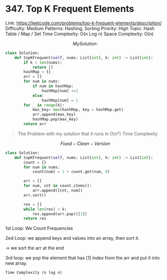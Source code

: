 # 347. Top K Frequent Elements

Link: https://leetcode.com/problems/top-k-frequent-elements/description/
Difficulty: Medium
Patterns: Hashing, Sorting
Priority: High
Topic: Hash Table / Map / Set
Time Complexity: O(n Log n)
Space Complexity: O(n)

$$
My Solution:
$$

```python
class Solution:
    def topKFrequent(self, nums: List[int], k: int) -> List[int]:
        if k > len(nums):
            return []
        hashMap = {}
        arr = []
        for num in nums:
            if num in hashMap:
                hashMap[num] +=1
            else:
                hashMap[num] = 1
        for _ in range(k):
            max_key= max(hashMap, key = hashMap.get)
            arr.append(max_key)
            hashMap.pop(max_key)
        return arr
```

> The Problem with my solution that it runs in O(n²) Time Complexity
> 

$$
Fixed-Clean-Version
$$

```python
class Solution:
    def topKFrequent(self, nums: List[int], k: int) -> List[int]:
        count = {}
        for num in nums:
            count[num] = 1 + count.get(num, 0)

        arr = []
        for num, cnt in count.items():
            arr.append([cnt, num])
        arr.sort()

        res = []
        while len(res) < k:
            res.append(arr.pop()[1])
        return res
```

1st Loop: We Count Frequencies

2ed Loop: we append keys and values into an array, then sort it.

→ we sort the arr at the end

3rd loop: we pop the element that has [1] index from the arr and put it into new array.

`Time Complexity (n log n)`